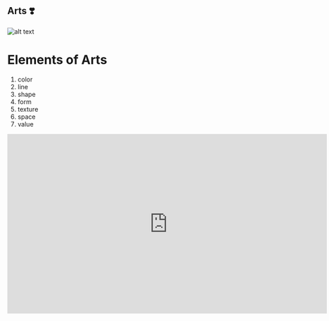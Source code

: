 ## Arts ❣️
![alt text](https://user-images.githubusercontent.com/118245652/202329940-941692a2-43a5-4333-86b3-7a7622bf44c4.png)
# Elements of Arts
1. color 
2. line
3. shape
4. form
5. texture
6. space
7. value





<iframe width="727" height="409" src="https://www.youtube.com/embed/nbXLcUkae9k" title="Elements of Art" frameborder="0" allow="accelerometer; autoplay; clipboard-write; encrypted-media; gyroscope; picture-in-picture" allowfullscreen></iframe>







